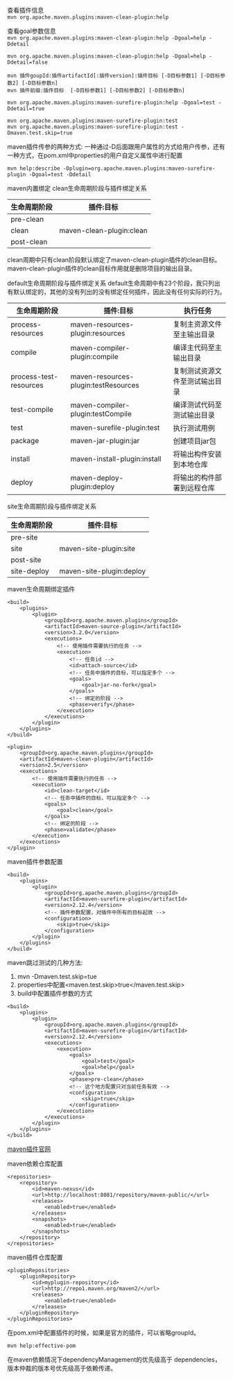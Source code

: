 查看插件信息  
`mvn org.apache.maven.plugins:maven-clean-plugin:help`  

查看goal参数信息  
`mvn org.apache.maven.plugins:maven-clean-plugin:help -Dgoal=help -Ddetail`  

`mvn org.apache.maven.plugins:maven-clean-plugin:help -Dgoal=help -Ddetail=false`  

```mvn
mvn 插件goupId:插件artifactId[:插件version]:插件目标 [-D目标参数1] [-D目标参数2] [-D目标参数n]
mvn 插件前缀:插件目标  [-D目标参数1] [-D目标参数2] [-D目标参数n]
```  

`mvn org.apache.maven.plugins:maven-surefire-plugin:help -Dgoal=test -Ddetail=true`  

`mvn org.apache.maven.plugins:maven-surefire-plugin:test`  
`mvn org.apache.maven.plugins:maven-surefire-plugin:test -Dmaven.test.skip=true` 

maven插件传参的两种方式:
一种通过-D后面跟用户属性的方式给用户传参，还有一种方式，在pom.xml中properties的用户自定义属性中进行配置  


`mvn help:describe -Dplugin=org.apache.maven.plugins:maven-surefire-plugin -Dgoal=test -Ddetail`  


maven内置绑定
clean生命周期阶段与插件绑定关系 

|生命周期阶段	|插件:目标|
|----|----|
|pre-clean||	
|clean	|maven-clean-plugin:clean|
|post-clean||	

clean周期中只有clean阶段默认绑定了maven-clean-plugin插件的clean目标。maven-clean-plugin插件的clean目标作用就是删除项目的输出目录。

default生命周期阶段与插件绑定关系
default生命周期中有23个阶段，我只列出有默认绑定的，其他的没有列出的没有绑定任何插件，因此没有任何实际的行为。

|生命周期阶段|	插件:目标|	执行任务|
|----|----|----|
|process-resources|	maven-resources-plugin:resources|	复制主资源文件至主输出目录|
|compile|	maven-compiler-plugin:compile|	编译主代码至主输出目录|
|process-test-resources|	maven-resources-plugin:testResources|	复制测试资源文件至测试输出目录|
|test-compile|	maven-compiler-plugin:testCompile|	编译测试代码至测试输出目录|
|test|	maven-surefile-plugin:test|	执行测试用例|
|package|	maven-jar-plugin:jar|	创建项目jar包|
|install|	maven-install-plugin:install|	将输出构件安装到本地仓库|
|deploy|	maven-deploy-plugin:deploy|	将输出的构件部署到远程仓库|


site生命周期阶段与插件绑定关系  

|生命周期阶段|	插件:目标|
|----|----|
|pre-site||	
|site	|maven-site-plugin:site|
|post-site	||
|site-deploy|	maven-site-plugin:deploy|  


maven生命周期绑定插件  
```maven
<build>
    <plugins>
        <plugin>
            <groupId>org.apache.maven.plugins</groupId>
            <artifactId>maven-source-plugin</artifactId>
            <version>3.2.0</version>
            <executions>
                <!-- 使用插件需要执行的任务 -->
                <execution>
                    <!-- 任务id -->
                    <id>attach-source</id>
                    <!-- 任务中插件的目标，可以指定多个 -->
                    <goals>
                        <goal>jar-no-fork</goal>
                    </goals>
                    <!-- 绑定的阶段 -->
                    <phase>verify</phase>
                </execution>
            </executions>
        </plugin>
    </plugins>
</build>
```   
```maven
<plugin>
    <groupId>org.apache.maven.plugins</groupId>
    <artifactId>maven-clean-plugin</artifactId>
    <version>2.5</version>
    <executions>
        <!-- 使用插件需要执行的任务 -->
        <execution>
            <id>clean-target</id>
            <!-- 任务中插件的目标，可以指定多个 -->
            <goals>
                <goal>clean</goal>
            </goals>
            <!-- 绑定的阶段 -->
            <phase>validate</phase>
        </execution>
    </executions>
</plugin>
```
maven插件参数配置  
```git
<build>
    <plugins>
        <plugin>
            <groupId>org.apache.maven.plugins</groupId>
            <artifactId>maven-surefire-plugin</artifactId>
            <version>2.12.4</version>
            <!-- 插件参数配置，对插件中所有的目标起效 -->
            <configuration>
                <skip>true</skip>
            </configuration>
        </plugin>
    </plugins>
</build>
```

maven跳过测试的几种方法:
1. mvn -Dmaven.test.skip=tue
2. properties中配置<maven.test.skip>true</maven.test.skip>
3. build中配置插件参数的方式 


```git
<build>
    <plugins>
        <plugin>
            <groupId>org.apache.maven.plugins</groupId>
            <artifactId>maven-surefire-plugin</artifactId>
            <version>2.12.4</version>
            <executions>
                <execution>
                    <goals>
                        <goal>test</goal>
                        <goal>help</goal>
                    </goals>
                    <phase>pre-clean</phase>
                    <!-- 这个地方配置只对当前任务有效 -->
                    <configuration>
                        <skip>true</skip>
                    </configuration>
                </execution>
            </executions>
        </plugin>
    </plugins>
</build>
```

[maven插件官网](http://maven.apache.org/plugins/)

maven依赖仓库配置
```
<repositories>
    <repository>
        <id>maven-nexus</id>
        <url>http://localhost:8081/repository/maven-public/</url>
        <releases>
            <enabled>true</enabled>
        </releases>
        <snapshots>
            <enabled>true</enabled>
        </snapshots>
    </repository>
</repositories>
```

maven插件仓库配置
```git
<pluginRepositories>
    <pluginRepository>
        <id>myplugin-repository</id>
        <url>http://repo1.maven.org/maven2/</url>
        <releases>
            <enabled>true</enabled>
        </releases>
    </pluginRepository>
</pluginRepositories>
```

在pom.xml中配置插件的时候，如果是官方的插件，可以省略groupId。

`mvn help:effective-pom`  


在maven依赖情况下dependencyManagement的优先级高于 dependencies，
版本仲裁的版本号优先级高于依赖传递。

